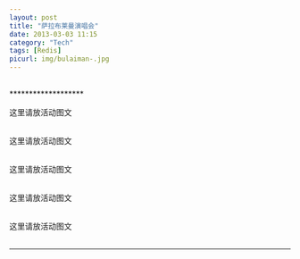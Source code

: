```yaml
---
layout: post
title: "萨拉布莱曼演唱会"
date: 2013-03-03 11:15
category: "Tech"
tags: [Redis]
picurl: img/bulaiman-.jpg
---
```


<br />
*******************

这里请放活动图文<br /><br />

这里请放活动图文<br /><br />

这里请放活动图文<br /><br />

这里请放活动图文<br /><br />

这里请放活动图文<br /><br />

*******************